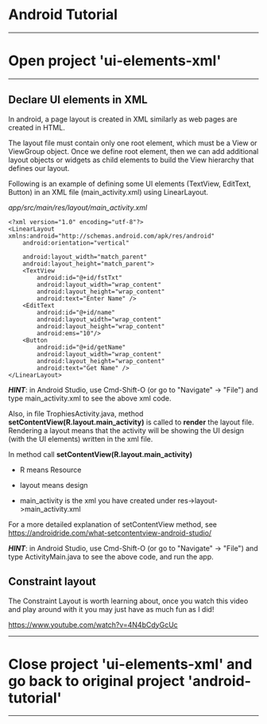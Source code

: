 # Android Tutorial

*******************************************************************************************************************
# Open project 'ui-elements-xml'
*******************************************************************************************************************

## Declare UI elements in XML

In android, a page layout is created in XML similarly as web pages are created in HTML.

The layout file must contain only one root element, which must be a View or ViewGroup object.
Once we define root element, then we can add additional layout objects or widgets as child elements to build the
View hierarchy that defines our layout.

Following is an example of defining some UI elements (TextView, EditText, Button) in an XML file (main_activity.xml)
using LinearLayout.

*app/src/main/res/layout/main_activity.xml*
```
<?xml version="1.0" encoding="utf-8"?>
<LinearLayout xmlns:android="http://schemas.android.com/apk/res/android"
    android:orientation="vertical"

    android:layout_width="match_parent"
    android:layout_height="match_parent">
    <TextView
        android:id="@+id/fstTxt"
        android:layout_width="wrap_content"
        android:layout_height="wrap_content"
        android:text="Enter Name" />
    <EditText
        android:id="@+id/name"
        android:layout_width="wrap_content"
        android:layout_height="wrap_content"
        android:ems="10"/>
    <Button
        android:id="@+id/getName"
        android:layout_width="wrap_content"
        android:layout_height="wrap_content"
        android:text="Get Name" />
</LinearLayout>
```

**_HINT_**: in Android Studio, use Cmd-Shift-O (or go to "Navigate" -> "File") and type main_activity.xml to see the above xml code.

Also, in file TrophiesActivity.java, method **setContentView(R.layout.main_activity)** is called to **render** the layout file.
Rendering a layout means that the activity will be showing the UI design (with the UI elements) written in the xml file.

In method call **setContentView(R.layout.main_activity)**

- R means Resource

- layout means design

- main_activity is the xml you have created under res->layout->main_activity.xml

For a more detailed explanation of setContentView method, see https://androidride.com/what-setcontentview-android-studio/

**_HINT_**: in Android Studio, use Cmd-Shift-O (or go to "Navigate" -> "File") and type ActivityMain.java to see the above code, and
run the app.

## Constraint layout

The Constraint Layout is worth learning about, once you watch this video and play around with it you may just have
as much fun as I did!

https://www.youtube.com/watch?v=4N4bCdyGcUc

*******************************************************************************************************************
# Close project 'ui-elements-xml' and go back to original project 'android-tutorial'
*******************************************************************************************************************


